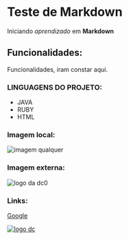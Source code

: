 # Teste de Markdown
Iniciando *aprendizado* em **Markdown**
 
## Funcionalidades:
Funcionalidades, iram constar aqui.


### LINGUAGENS DO PROJETO:

* JAVA
*  RUBY
* HTML

### Imagem local:
![imagem qualquer](logoamarelo.jpg)

### Imagem externa:
![logo da dc0](https://logosmarcas.net/wp-content/uploads/2020/08/DC-Emblema.png)

### Links:
[Google](https://www.google.com)


[![logo dc](https://logosmarcas.net/wp-content/uploads/2020/08/DC-Emblema.png)](https://github.com/Luiz-Felipe12)